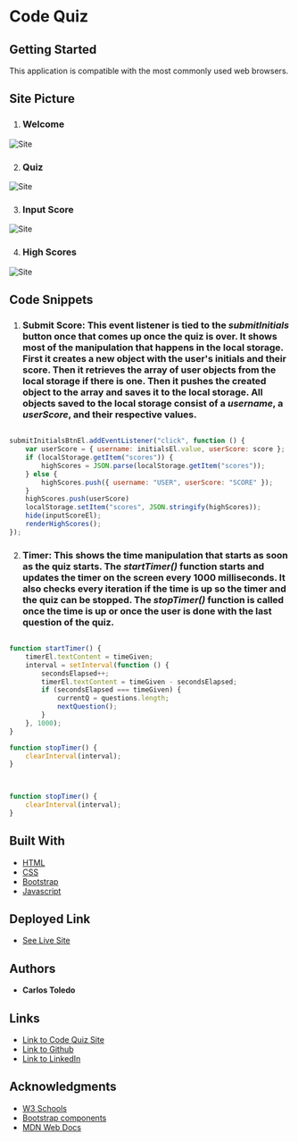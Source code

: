 # Code Quiz



## Getting Started

This application is compatible with the most commonly used web browsers.

## Site Picture

1. ### Welcome 

![Site](assets/images/site-pic.png)

2. ### Quiz

![Site](assets/images/site-pic.png)

3. ### Input Score 

![Site](assets/images/site-pic.png)


4. ### High Scores 

![Site](assets/images/site-pic.png)



## Code Snippets

1. ### Submit Score: This event listener is tied to the _submitInitials_ button once that comes up once the quiz is over. It shows most of the manipulation that happens in the local storage. First it creates a new object with the user's initials and their score. Then it retrieves the array of user objects from the local storage if there is one. Then it pushes the created object to the array and saves it to the local storage. All objects saved to the local storage consist of a _username_, a _userScore_, and their respective values.
```javascript

submitInitialsBtnEl.addEventListener("click", function () {
    var userScore = { username: initialsEl.value, userScore: score };
    if (localStorage.getItem("scores")) {
        highScores = JSON.parse(localStorage.getItem("scores"));
    } else {
        highScores.push({ username: "USER", userScore: "SCORE" });
    }
    highScores.push(userScore)
    localStorage.setItem("scores", JSON.stringify(highScores));
    hide(inputScoreEl);
    renderHighScores();
});

```

2. ### Timer: This shows the time manipulation that starts as soon as the quiz starts. The _startTimer()_ function starts and updates the timer on the screen every 1000 milliseconds. It also checks every iteration if the time is up so the timer and the quiz can be stopped. The _stopTimer()_ function is called once the time is up or once the user is done with the last question of the quiz.

```javascript

function startTimer() {
    timerEl.textContent = timeGiven;
    interval = setInterval(function () {
        secondsElapsed++;
        timerEl.textContent = timeGiven - secondsElapsed;
        if (secondsElapsed === timeGiven) {
            currentQ = questions.length;
            nextQuestion();
        }
    }, 1000);
}

function stopTimer() {
    clearInterval(interval);
}
    
```
```javascript

function stopTimer() {
    clearInterval(interval);
}

```

## Built With

* [HTML](https://developer.mozilla.org/en-US/docs/Web/HTML)
* [CSS](https://developer.mozilla.org/en-US/docs/Web/CSS)
* [Bootstrap](https://getbootstrap.com/)
* [Javascript](https://www.javascript.com/)

## Deployed Link

* [See Live Site](https://kqarlos.github.io/code-quiz)

## Authors

 * **Carlos Toledo** 

 ## Links

- [Link to Code Quiz Site](https://github.com/kqarlos/code-quiz)
- [Link to Github](https://www.github.com/kqarlos)
- [Link to LinkedIn](https://www.linkedin.com/in/carlos-toledo415/)


## Acknowledgments

* [W3 Schools](https://www.w3schools.com/)
* [Bootstrap components](https://getbootstrap.com/docs/4.4/components/navbar/)
* [MDN Web Docs](https://developer.mozilla.org/en-US/docs/Web/API/Document_Object_Model)